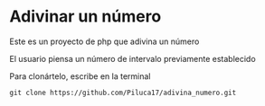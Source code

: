 # Adivinar un número
Este es un proyecto de php que adivina un número

El usuario piensa un número de intervalo previamente establecido

Para clonártelo, escribe en la terminal
```shell
git clone https://github.com/Piluca17/adivina_numero.git

```